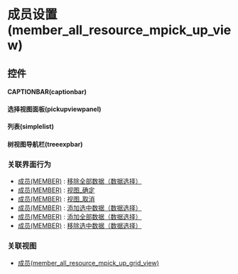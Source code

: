 # 成员设置(member_all_resource_mpick_up_view)  <!-- {docsify-ignore-all} -->



## 控件
#### CAPTIONBAR(captionbar)
#### 选择视图面板(pickupviewpanel)
#### 列表(simplelist)
#### 树视图导航栏(treeexpbar)


### 关联界面行为
  * [成员(MEMBER)](module/Base/member) : [移除全部数据（数据选择）](module/Base/member#界面行为)
  * [成员(MEMBER)](module/Base/member) : [视图_确定](module/Base/member#界面行为)
  * [成员(MEMBER)](module/Base/member) : [视图_取消](module/Base/member#界面行为)
  * [成员(MEMBER)](module/Base/member) : [添加选中数据（数据选择）](module/Base/member#界面行为)
  * [成员(MEMBER)](module/Base/member) : [添加全部数据（数据选择）](module/Base/member#界面行为)
  * [成员(MEMBER)](module/Base/member) : [移除选中数据（数据选择）](module/Base/member#界面行为)

### 关联视图
  * [成员(member_all_resource_mpick_up_grid_view)](app/view/member_all_resource_mpick_up_grid_view)

<script>
 const { createApp } = Vue
  createApp({
    data() {
      return {

      }
    }
  }).use(ElementPlus).mount('#app')
</script>